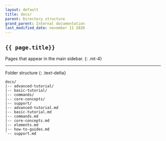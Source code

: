 ```yaml
---
layout: default
title: docs/
parent: Directory structure
grand_parent: Internal documentation
last_modified_date: november 11 2020
---
```


## `{{ page.title}} `
Pages that appear in the main sidebar.
{: .mt-4}

---

Folder structure
{: .text-delta}

```treeview
docs/
|-- advanced-tutorial/
|-- basic-tutorial/
|-- commands/
|-- core-concepts/
|-- support/
|-- advanced-tutorial.md
|-- basic-tutorial.md
|-- commands.md
|-- core-concepts.md
|-- elements.md
|-- how-to-guides.md
`-- support.md
 ```